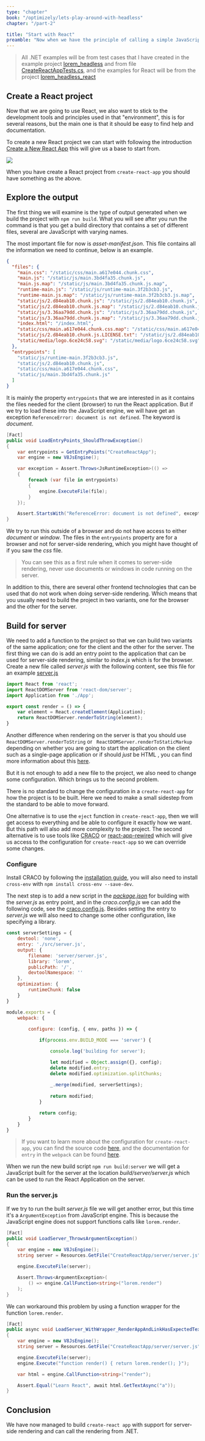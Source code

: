```yaml
---
type: "chapter"
book: "/optimizely/lets-play-around-with-headless"
chapter: "/part-2"

title: "Start with React"
preamble: "Now when we have the principle of calling a simple JavaScript function from .NET, it is time to look at React and explore what the differences will be from a simple JavaScript. "
---
```


> All .NET examples will be from test cases that I have created in the example project [lorem_headless](https://github.com/loremipsumdonec/optimizely-cms-models/tree/master/posts/lets_play_around_with_headless/example/lorem_headless) and from file [CreateReactAppTests.cs](https://github.com/loremipsumdonec/optimizely-cms-models/blob/master/posts/lets_play_around_with_headless/example/lorem_headless/lorem_headless_tests/CreateReactAppTests.cs), and the examples for React will be from the project [lorem_headless_react](https://github.com/loremipsumdonec/optimizely-cms-models/blob/master/posts/lets_play_around_with_headless/example/lorem_headless/lorem_headless_react)

## Create a React project

Now that we are going to use React, we also want to stick to the development tools and principles used in that "environment", this is for several reasons, but the main one is that it should be easy to find help and documentation.

To create a new React project we can start with following the introduction [Create a New React App](https://reactjs.org/docs/create-a-new-react-app.html) this will give us a base to start from.

![](./resources/create_react_app_done.png)

When you have create a React project from `create-react-app` you should have something as the above.

## Explore the output

The first thing we will examine is the type of output generated when we build the project with `npm run build`. What you will see after you run the command is that you get a build directory that contains a set of different files, several are JavaScript with varying names.

The most important file for now is _asset-manifest.json_. This file contains all the information we need to continue, below is an example.

```json
{
  "files": {
    "main.css": "/static/css/main.a617e044.chunk.css",
    "main.js": "/static/js/main.3bd4fa35.chunk.js",
    "main.js.map": "/static/js/main.3bd4fa35.chunk.js.map",
    "runtime-main.js": "/static/js/runtime-main.3f2b3cb3.js",
    "runtime-main.js.map": "/static/js/runtime-main.3f2b3cb3.js.map",
    "static/js/2.d84eab10.chunk.js": "/static/js/2.d84eab10.chunk.js",
    "static/js/2.d84eab10.chunk.js.map": "/static/js/2.d84eab10.chunk.js.map",
    "static/js/3.36aa79dd.chunk.js": "/static/js/3.36aa79dd.chunk.js",
    "static/js/3.36aa79dd.chunk.js.map": "/static/js/3.36aa79dd.chunk.js.map",
    "index.html": "/index.html",
    "static/css/main.a617e044.chunk.css.map": "/static/css/main.a617e044.chunk.css.map",
    "static/js/2.d84eab10.chunk.js.LICENSE.txt": "/static/js/2.d84eab10.chunk.js.LICENSE.txt",
    "static/media/logo.6ce24c58.svg": "/static/media/logo.6ce24c58.svg"
  },
  "entrypoints": [
    "static/js/runtime-main.3f2b3cb3.js",
    "static/js/2.d84eab10.chunk.js",
    "static/css/main.a617e044.chunk.css",
    "static/js/main.3bd4fa35.chunk.js"
  ]
}
```

It is mainly the property `entrypoints` that we are interested in as it contains the files needed for the client (browser) to run the React application. But if we try to load these into the JavaScript engine, we will have get an exception `ReferenceError: document is not defined`. The keyword is _document_. 

```csharp
[Fact]
public void LoadEntryPoints_ShouldThrowException()
{
    var entrypoints = GetEntryPoints("CreateReactApp");
    var engine = new V8JsEngine();

    var exception = Assert.Throws<JsRuntimeException>(() =>
    {
        foreach (var file in entrypoints)
        {
        	engine.ExecuteFile(file);
        }
    });

    Assert.StartsWith("ReferenceError: document is not defined", exception.Message);
}
```

We try to run this outside of a browser and do not have access to either _document_ or _window_. The files in the `entrypoints` property are for a browser and not for server-side rendering, which you might have thought of if you saw the _css_ file.

> You can see this as a first rule when it comes to server-side rendering, never use documents or windows in code running on the server.

In addition to this, there are several other frontend technologies that can be used that do not work when doing server-side rendering.
Which means that you usually need to build the project in two variants, one for the browser and the other for the server.

## Build for server

We need to add a function to the project so that we can build two variants of the same application; one for the client and the other for the server. The first thing we can do is add an entry point to the application that can be used for server-side rendering, similar to _index.js_ which is for the browser. Create a new file called _server.js_ with the following content, see this file for an example [server.js](https://github.com/loremipsumdonec/optimizely-cms-models/tree/master/posts/lets_play_around_with_headless/example/lorem_headless/lorem_headless_react/src/server.js)

```javascript
import React from 'react';
import ReactDOMServer from 'react-dom/server';
import Application from './App';

export const render = () => {
	var element = React.createElement(Application);
	return ReactDOMServer.renderToString(element);
}
```

Another difference when rendering on the server is that you should use `ReactDOMServer.renderToString` or ` ReactDOMServer.renderToStaticMarkup` depending on whether you are going to start the application on the client such as a single-page application or if should _just_ be HTML , you can find more information about this [here](https://reactjs.org/docs/react-dom-server.html).

But it is not enough to add a new file to the project, we also need to change some configuration. Which brings us to the second problem. 

There is no standard to change the configuration in a `create-react-app` for how the project is to be built. Here we need to make a small sidestep from the standard to be able to move forward. 

One alternative is to use the `eject` function in `create-react-app`, then we will get access to everything and be able to configure it exactly how we want. But this path will also add more complexity to the project. The second alternative is to use tools like [CRACO](https://github.com/gsoft-inc/craco) or [react-app-rewired](https://github.com/timarney/react-app-rewired) which will give us access to the configuration for `create-react-app` so we can override some changes. 

### Configure

Install CRACO by following the [installation guide](https://github.com/gsoft-inc/craco/blob/master/packages/craco/README.md#installation), you will also need to install `cross-env` with `npm install cross-env --save-dev`.  

The next step is to add a new script in the [_package.json_](https://github.com/loremipsumdonec/optimizely-cms-models/tree/master/posts/lets_play_around_with_headless/example/lorem_headless/lorem_headless_react/package.json) for building with the _server.js_ as entry point, and in the _craco.config.js_ we can add the following code, see the [craco.config.js](https://github.com/loremipsumdonec/optimizely-cms-models/tree/master/posts/lets_play_around_with_headless/example/lorem_headless/lorem_headless_react/craco.config.js). Besides setting the entry to _server.js_ we will also need to change some other configuration, like specifying a library. 

```javascript
const serverSettings = {
    devtool: 'none',
    entry: './src/server.js',
    output: {
        filename: 'server/server.js',
        library: 'lorem',
        publicPath: '/',
        devtoolNamespace: ''
    },
    optimization: {
        runtimeChunk: false
    }
}

module.exports = {
    webpack: {
       
        configure: (config, { env, paths }) => {

            if(process.env.BUILD_MODE === 'server') {

                console.log('building for server');

                let modified = Object.assign({}, config);
                delete modified.entry;
                delete modified.optimization.splitChunks;
    
                _.merge(modified, serverSettings);
    
                return modified;
            }

            return config;
        }
    }
}
```

> If you want to learn more about the configuration for `create-react-app`, you can find the source code [here](https://github.com/facebook/create-react-app/blob/main/packages/react-scripts/config/webpack.config.js#L188), and the documentation for `entry` in the `webpack` can be found [here](https://webpack.js.org/concepts/entry-points/).

When we run the new build script `npm run build:server` we will get a JavaScript built for the server at the location _build/server/server.js_ which can be used to run the React Application on the server.

### Run the server.js

If we try to run the built _server.js_ file we will get another error, but this time it's a `ArgumentException` from JavaScript engine. This is because the JavaScript engine does not support functions calls like `lorem.render`.

```csharp
[Fact]
public void LoadServer_ThrowsArgumentException() 
{
    var engine = new V8JsEngine();
    string server = Resources.GetFile("CreateReactApp/server/server.js");

    engine.ExecuteFile(server);

    Assert.Throws<ArgumentException>(
        () => engine.CallFunction<string>("lorem.render")
    );
}
```

We can workaround this problem by using a function wrapper for the function `lorem.render`.

```csharp
[Fact]
public async void LoadServer_WithWrapper_RenderAppAndLinkHasExpectedText()
{
    var engine = new V8JsEngine();
    string server = Resources.GetFile("CreateReactApp/server/server.js");

    engine.ExecuteFile(server);
    engine.Execute("function render() { return lorem.render(); }");

    var html = engine.CallFunction<string>("render");

    Assert.Equal("Learn React", await html.GetTextAsync("a"));
}
```

## Conclusion

We have now managed to build `create-react app` with support for server-side rendering and can call the rendering from .NET.

